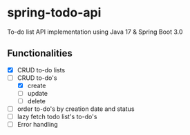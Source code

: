 # spring-todo-api

To-do list API implementation using Java 17 & Spring Boot 3.0

## Functionalities

- [x] CRUD to-do lists
- [ ] CRUD to-do's
    - [x] create
    - [ ] update
    - [ ] delete
- [ ] order to-do's by creation date and status
- [ ] lazy fetch todo list's to-do's
- [ ] Error handling